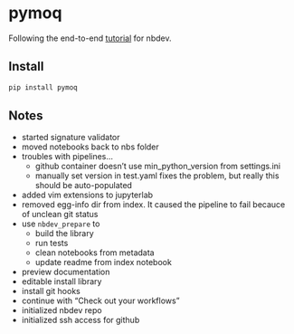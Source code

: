 pymoq
================

<!-- WARNING: THIS FILE WAS AUTOGENERATED! DO NOT EDIT! -->

Following the end-to-end
[tutorial](https://nbdev.fast.ai/Tutorials/tutorial.html) for nbdev.

## Install

``` sh
pip install pymoq
```

## Notes

- started signature validator
- moved notebooks back to nbs folder
- troubles with pipelines…
  - github container doesn’t use min_python_version from settings.ini
  - manually set version in test.yaml fixes the problem, but really this
    should be auto-populated
- added vim extensions to jupyterlab
- removed egg-info dir from index. It caused the pipeline to fail
  becauce of unclean git status
- use `nbdev_prepare` to
  - build the library
  - run tests
  - clean notebooks from metadata
  - update readme from index notebook
- preview documentation
- editable install library
- install git hooks
- continue with “Check out your workflows”
- initialized nbdev repo
- initialized ssh access for github
